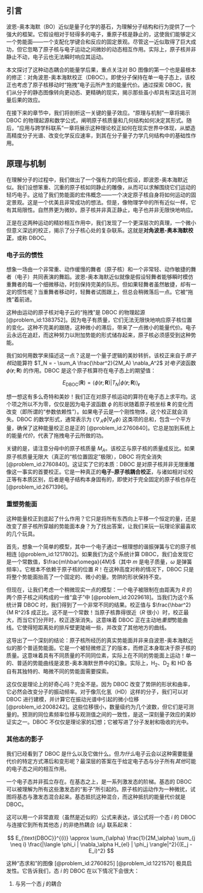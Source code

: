 ## 引言
波恩-奥本海默（BO）近似是量子化学的基石，为理解分子结构和行为提供了一个强大的框架。它假设相对于轻得多的电子，重原子核是静止的，这使我们能够定义一个势能面——一个支配化学键合和反应的固定景观。尽管这一近似取得了巨大成功，但它忽略了原子核与电子运动之间微妙的动态相互作用。实际上，原子核并非静止不动，电子云也无法瞬时响应其运动。

本文探讨了这种动态耦合的能量学后果，重点关注对 BO 图像的第一个也是最根本的修正：对角波恩-奥本海默校正（DBOC）。即使分子保持在单一电子态上，该校正也考虑了原子核移动时“拖拽”电子云所产生的能量代价。通过探索 DBOC，我们从分子的静态图像转向更动态、更精确的现实，揭示那些虽小却具有深远且可测量后果的效应。

在接下来的章节中，我们将剖析这一关键的量子效应。“原理与机制”一章将揭示 DBOC 的物理起源和数学公式，阐明原子核质量和几何结构如何决定其形式。随后，“应用与跨学科联系”一章将展示这种理论校正如何在现实世界中体现，从塑造高精度分子光谱、改变化学反应速率，到其在分子量子力学几何结构中的基础性作用。

## 原理与机制

在理解分子的过程中，我们做出了一个强有力的简化假设，即波恩-奥本海默近似。我们设想笨重、沉重的原子核如同静止的雕像，从而可以求解围绕它们运动的轻巧电子。这给了我们势能面的宏伟概念——一个决定原子核自身将如何运动的固定景观。这是一个优美且非常成功的想法。但是，像物理学中的所有近似一样，它有其局限性。自然界更为微妙。原子核并非真正静止，电子也并非无限快地响应。

正是在这两种运动的精妙相互作用中，我们发现了一个更深层次的真理，一个微小但意义深远的校正，揭示了分子核心处的复杂联系。这就是**对角波恩-奥本海默校正**，或称 DBOC。

### 电子云的惯性

想象一场由一个非常重、动作缓慢的舞者（原子核）和一个非常轻、动作敏捷的舞者（电子）共同表演的舞蹈。波恩-奥本海默近似就像是假设轻舞者能够瞬时模仿重舞者的每一个细微移动，时刻保持完美的队形。但如果轻舞者虽然敏捷，却有一定的惯性呢？当重舞者移动时，轻舞者试图跟上，但总会稍微落后一点。它被“拖拽”着前进。

这种由运动的原子核对电子云的“拖拽”是 DBOC 的物理起源 [@problem_id:1383752]。因为电子有质量，它们无法无限快地响应原子核位置的变化。这种不完美的跟随，这种微小的滞后，带来了一点微小的能量代价。电子云永远在追赶，而这种努力以附加势能的形式储存起来，原子核必须感受到这种势能。

我们如何用数学来描述这一点？这是一个量子逻辑的美妙转折。该校正来自于*原子核*动能算符 $T_N = - \sum_A \frac{\hbar^2}{2M_A} \nabla_A^2$ 对*电子*波函数 $\phi(\mathbf{r}; \mathbf{R})$ 的作用。DBOC 是这个原子核算符在电子态上的期望值：

$$
E_{\text{DBOC}}(\mathbf{R}) = \left\langle \phi(\mathbf{r}; \mathbf{R}) \left| T_N \right| \phi(\mathbf{r}; \mathbf{R}) \right\rangle_{\mathbf{r}}
$$

想一想这有多么奇特和美妙！我们正在对原子核运动的算符在电子态上求平均。这个项之所以不为零，仅仅是因为电子波函数 $\phi$ 的形状随着原子核坐标 $\mathbf{R}$ 的变化而改变（即所谓的“参数依赖性”）。如果电子云是一个刚性物体，这个校正就会消失。DBOC 的数学形式，通常表示为 $\langle \nabla_A\phi | \nabla_A\phi \rangle$ 这类项的总和，包含一个平方量，确保了这种能量校正总是正的 [@problem_id:2760840]。它总是加到系统上的能量*代价*，代表了拖拽电子云所做的功。

关键的是，请注意分母中的原子核质量 $M_A$。该校正与原子核的质量成反比。如果原子核质量无限大（真正的“核位置固定”极限），DBOC 将完全消失 [@problem_id:2760840]。这证实了它的本质：DBOC 是对原子核并非无限重雕像这一事实的首要校正。它是一种真正的**电子-原子核耦合校正**，与诸如相对论校正等有本质区别，后者是电子结构本身固有的，即使对于完全固定的原子核也存在 [@problem_id:2671396]。

### 重塑势能面

这种能量校正到底起了什么作用？它只是将所有东西向上平移一个恒定的量，还是改变了原子核所穿越的势能面本身？为了找出答案，让我们来玩一玩理论家最喜欢的几个玩具。

首先，想象一个简单的模型，其中一个电子通过一根理想的谐振弹簧与它的原子核相连 [@problem_id:1217802]。如果我们为这个系统计算 DBOC，我们会发现它是一个常数值，$\frac{m\hbar\omega}{4M}$（其中 $m$ 是电子质量，$\omega$ 是弹簧频率）。它根本不依赖于原子核的位置 $R$！在这种高度对称的情况下，DBOC 只是将整个势能面抬高了一个固定的、微小的量。势阱的形状保持不变。

但现在，让我们考虑一个稍微现实一点的模型：一个电子被限制在由距离为 $R$ 的两个原子核之间构成的一维“盒子”中 [@problem_id:2029618]。当我们为这个系统计算 DBOC 时，我们得到了一个非常不同的结果。校正值与 $\frac{\hbar^2}{M R^2}$ 成正比。这不是一个常数！当原子核靠得很近（$R$ 很小）时，校正最大，而当它们分开时，校正逐渐消失。这意味着 DBOC 正在主动地*重塑*势能曲线。它使得短距离处的排斥壁更陡峭一些，并改变了其他地方的曲线。

这导出了一个深刻的结论：原子核所经历的真实势能面并非来自波恩-奥本海默近似的那个普适势能面。它是一个被轻微修正了的版本，而修正本身取决于原子核的质量。这意味着具有不同质量的不同同位素，实际上在不同的势能面上运动！单一的、普适的势能曲线是波恩-奥本海默世界中的幻象。实际上，H$_2$、D$_2$ 和 HD 各自有其独特的、略微不同的势能面需要探索。

这仅仅是理论上的好奇心吗？完全不是。因为 DBOC 改变了势阱的形状和曲率，它必然会改变分子的振动频率。对于像氘化氢（HD）这样的分子，我们可以对 DBOC 进行建模，并计算它在振动光谱中引起的微小位移 [@problem_id:2008242]。这些位移很小，数量级约为几个波数，但它们是可测量的。预测的同位素频率位移与观测值之间的一致性，是这一深刻量子效应的美妙证实之一。DBOC 不仅仅是理论家的幻想；它被写进了分子发射和吸收的光中。

### 其他态的影子

我们已经看到了 DBOC 是什么以及它做什么。但*为什么*电子云会以这种需要能量代价的特定方式滞后和变形呢？最深层的答案在于给定电子态与分子所有*其他*可能的电子态之间的相互作用。

一个电子态并非孤立存在。在基态之上，是一系列激发态的阶梯。基态的 DBOC 可以被理解为所有这些激发态的“影子”所引起的。原子核的运动作为一种微扰，试图将基态与激发态混合起来。基态抵抗这种混合，而这种抵抗的能量代价就是 DBOC。

这可以用一个非常直观（虽然是近似的）公式来表达，该公式将一个态 $i$ 的 DBOC 与连接它到所有其他态 $j$ 的非绝热耦合 ($d_{ij}$) 联系起来：

$$
E_{\text{DBOC}}^{(i)} \approx \sum_{\alpha} \frac{1}{2M_\alpha} \sum_{j \neq i} \frac{|\langle \phi_i | \nabla_\alpha H_{el} | \phi_j \rangle|^2}{(E_j - E_i)^2}
$$

这种“态求和”的图像 [@problem_id:2760825] [@problem_id:1221570] 极具启发性。它告诉我们，态 $i$ 的 DBOC 在以下情况下会很大：
1.  与另一个态 $j$ 的耦合

